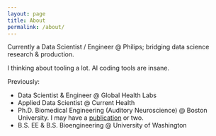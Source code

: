 ```yaml
---
layout: page
title: About
permalink: /about/
---
```


Currently a Data Scientist / Engineer @ Philips; bridging data science research & production.

I thinking about tooling a lot. AI coding tools are insane.

Previously:
* Data Scientist & Engineer @ Global Health Labs
* Applied Data Scientist @ Current Health
* Ph.D. Biomedical Engineering (Auditory Neuroscience) @ Boston University. I may have a [publication](https://scholar.google.com/citations?user=zmIUjAgAAAAJ&hl=en) or two.
* B.S. EE & B.S. Bioengineering @ University of Washington